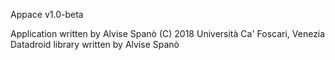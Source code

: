 
Appace v1.0-beta

Application written by Alvise Spanò (C) 2018 Università Ca' Foscari, Venezia
Datadroid library written by Alvise Spanò

